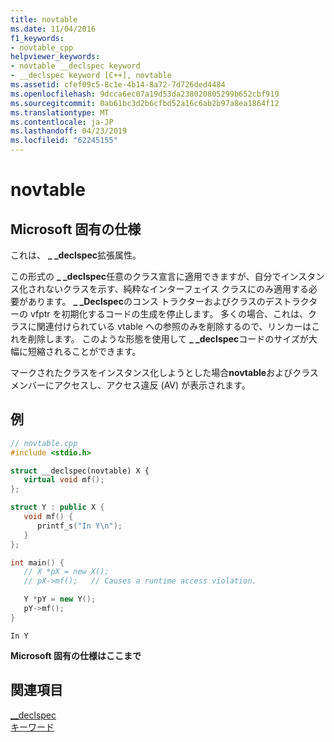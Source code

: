```yaml
---
title: novtable
ms.date: 11/04/2016
f1_keywords:
- novtable_cpp
helpviewer_keywords:
- novtable __declspec keyword
- __declspec keyword [C++], novtable
ms.assetid: cfef09c5-8c1e-4b14-8a72-7d726ded4484
ms.openlocfilehash: 9dcca6ec07a19d53da238020805299b652cbf919
ms.sourcegitcommit: 0ab61bc3d2b6cfbd52a16c6ab2b97a8ea1864f12
ms.translationtype: MT
ms.contentlocale: ja-JP
ms.lasthandoff: 04/23/2019
ms.locfileid: "62245155"
---
```

# <a name="novtable"></a>novtable

## <a name="microsoft-specific"></a>Microsoft 固有の仕様

これは、 **_ _declspec**拡張属性。

この形式の **_ _declspec**任意のクラス宣言に適用できますが、自分でインスタンス化されないクラスを示す、純粋なインターフェイス クラスにのみ適用する必要があります。 **_ _Declspec**のコンス トラクターおよびクラスのデストラクターの vfptr を初期化するコードの生成を停止します。 多くの場合、これは、クラスに関連付けられている vtable への参照のみを削除するので、リンカーはこれを削除します。 このような形態を使用して **_ _declspec**コードのサイズが大幅に短縮されることができます。

マークされたクラスをインスタンス化しようとした場合**novtable**およびクラス メンバーにアクセスし、アクセス違反 (AV) が表示されます。

## <a name="example"></a>例

```cpp
// novtable.cpp
#include <stdio.h>

struct __declspec(novtable) X {
   virtual void mf();
};

struct Y : public X {
   void mf() {
      printf_s("In Y\n");
   }
};

int main() {
   // X *pX = new X();
   // pX->mf();   // Causes a runtime access violation.

   Y *pY = new Y();
   pY->mf();
}
```

```Output
In Y
```

**Microsoft 固有の仕様はここまで**

## <a name="see-also"></a>関連項目

[__declspec](../cpp/declspec.md)<br/>
[キーワード](../cpp/keywords-cpp.md)